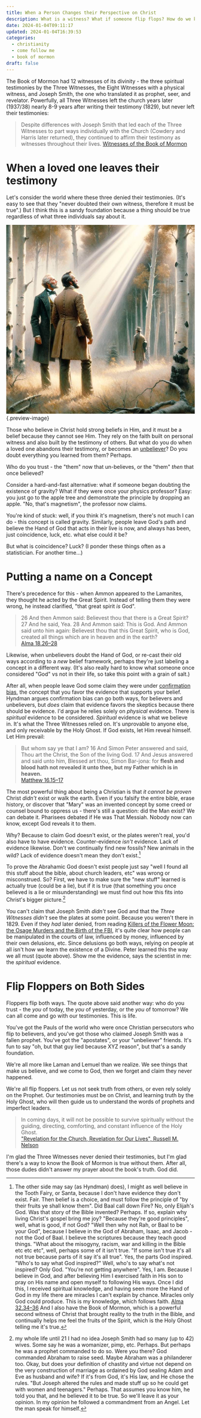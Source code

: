 ```yaml
---
title: When a Person Changes their Perspective on Christ
description: What is a witness? What if someone flip flops? How do we know what is true?
date: 2024-01-04T09:11:17
updated: 2024-01-04T16:39:53
categories:
  - christianity
  - come follow me
  - book of mormon
draft: false
---
```


The Book of Mormon had 12 witnesses of its divinity - the three spiritual testimonies by the Three Witnesses, the Eight Witnesses with a physical witness, and Joseph Smith, the one who translated it as prophet, seer, and revelator. Powerfully, all Three Witnesses left the church years later (1937/38) nearly 8-9 years after writing their testimony (1829), but never left their testimonies:

> Despite differences with Joseph Smith that led each of the Three Witnesses to part ways individually with the Church (Cowdery and Harris later returned), they continued to affirm their testimony as witnesses throughout their lives. [Witnesses of the Book of Mormon](https://www.churchofjesuschrist.org/study/history/topics/witnesses-of-the-book-of-mormon?lang=eng&id=html)

# When a loved one leaves their testimony

Let's consider the world where these three denied their testimonies. (It's easy to see that they "never doubted their own witness, therefore it must be true".) But I think this is a sandy foundation because a thing should be true regardless of what three individuals say about it.

![What if one had forsaken their testimony - would you still believe he saw it?](../img/dalle-three-witnesses-one-missing.jpeg){.preview-image}

Those who believe in Christ hold strong beliefs in Him, and it must be a belief because they cannot see Him. They rely on the faith built on personal witness and also built by the testimony of others. But what do you do when a loved one abandons their testimony, or becomes an [unbeliever](../book-review/unbelievable.md)? Do you doubt everything you learned from them? Perhaps.

Who do you trust - the "them" now that un-believes, or the "them" *then* that once believed?

Consider a hard-and-fast alternative: what if someone began doubting the existence of gravity? What if they were once your physics professor? Easy: you just go to the apple tree and demonstrate the principle by dropping an apple. "No, that's magnetism", the professor now claims.

You're kind of stuck: well, if you think it's magnetism, there's not much I can do - this concept is called gravity. Similarly, people leave God's path and believe the Hand of God that acts in their live is now, and always has been, just coincidence, luck, etc. what else could it be?

But what is coincidence? Luck? (I ponder these things often as a statistician. For another time…)

# Putting a name on a Concept

There's precedence for this - when Ammon appeared to the Lamanites, they thought he acted by the Great Spirit. Instead of telling them they were wrong, he instead clarified, "that great spirit *is* God".

> 26 And then Ammon said: Believest thou that there is a Great Spirit?  27 And he said, Yea.  28 And Ammon said: This is God. And Ammon said unto him again: Believest thou that this Great Spirit, who is God, created all things which are in heaven and in the earth?  
> [Alma 18.26–28](../scriptures/alma-18.26-28)

Likewise, when unbelievers doubt the Hand of God, or re-cast their old ways according to a *new* belief framework, perhaps they're just labeling a concept in a different way. (It's also really hard to know what someone once considered "God" vs not in their life, so take this point with a grain of salt.)

After all, when people leave God some claim they were under [confirmation bias](https://robjhyndman.com/unbelievable/ch4.html), the concept that you favor the evidence that supports your belief. Hyndman argues confirmation bias can go both ways, for believers and unbelievers, but *does* claim that evidence favors the skeptics because there should be evidence. I'd argue he relies solely on *physical* evidence. There is _spiritual_ evidence to be considered. *Spiritual* evidence is what we believe in. It's what the Three Witnesses relied on. It's unprovable to anyone else, and only receivable by the Holy Ghost. If God exists, let Him reveal himself. Let Him prevail:

> But whom say ye that I am?  16 And Simon Peter answered and said, Thou art the Christ, the Son of the living God.  17 And Jesus answered and said unto him, Blessed art thou, Simon Bar-jona: for **flesh and blood hath not revealed it unto thee, but my Father which is in heaven.**  
> [Matthew 16.15–17](../scriptures/matthew-16.15-17)

The most powerful thing about being a Christian is that *it cannot be proven* Christ *didn't* exist or walk the earth. Even if you falsify the entire bible, erase history, or discover that "Mary" was an invented concept by some creed or counsel bound to oppress us - there's still a question: did the Man exist? We can debate it. Pharisees debated if He was That Messiah. Nobody now can know, except God reveals it to them.

Why? Because to claim God doesn't exist, or the plates weren't real, you'd also have to have evidence. Counter-evidence *isn't* evidence. Lack of evidence likewise. Don't we continually find new fossils? New animals in the wild? Lack of evidence doesn't mean they don't exist.[^1]

To prove the Abrahamic God doesn't exist people just say "well I found all this stuff about the bible, about church leaders, etc" was wrong or misconstrued. So? First, we have to make sure the "new stuff" learned is actually true (could be a lie), but if it is true (that something you once believed is a lie or misunderstanding) we must find out how this fits into Christ's bigger picture.[^2]

You can't claim that Joseph Smith *didn't* see God and that the *Three Witnesses* *didn't* see the plates at some point. Because you weren't there in 1829. Even if they *had* later denied, from reading [Killers of the Flower Moon: the Osage Murders and the Birth of the FBI](../book-review/killers-of-the-flower-moon.md), it's quite clear how people can be manipulated in the courts of law, influenced by money, influenced by their own delusions, etc. Since delusions go both ways, relying on people at all isn't how we learn the existence of a Divine. Peter learned this the way we all must (quote above). Show me the evidence, says the scientist in me: the *spiritual* evidence.
# Flip Floppers on Both Sides

Floppers flip both ways. The quote above said another way: who do you trust - the *you* of today, the *you* of yesterday, or the *you* of tomorrow? We can all come and go with our testimonies. This is life.

You've got the Pauls of the world who were once Christian persecutors who flip to believers, and you've got those who claimed Joseph Smith was a fallen prophet. You've got the "apostates", or your "unbeliever" friends. It's fun to say "oh, but that guy lied because XYZ reason", but that's a sandy foundation.

We're all more like Laman and Lemuel than we realize. We see things that make us believe, and we come to God, then we forget and claim they never happened.

We're all flip floppers. Let us not seek truth from others, or even rely solely on the Prophet. Our testimonies must be on Christ, and learning truth by the Holy Ghost, who will then guide us to understand the words of prophets and imperfect leaders.

> In coming days, it will not be possible to survive spiritually without the guiding, directing, comforting, and constant influence of the Holy Ghost.  
> ["Revelation for the Church, Revelation for Our Lives", Russell M. Nelson](../scriptures/russell-m-nelson-revelation-for-the-church-revelation-for-our-lives)

I'm glad the Three Witnesses never denied their testimonies, but I'm glad there's a way to know the Book of Mormon is true without them. After all, those dudes didn't answer my prayer about the book's truth. God did.

[^1]: The other side may say (as Hyndman) does), I might as well believe in the Tooth Fairy, or Santa, because I don't have evidence they don't exist. Fair. Then belief is a choice, and must follow the principle of "by their fruits ye shall know them". Did Baal call down Fire? No, only Elijah's God. Was that story of the Bible invented? Perhaps. If so, explain why living Christ's gospel bring me joy? "Because they're good principles", well, what is good, if not God? "Well then why not Rah, or Baal to be your God", because I believe in the God of Abraham, Isaac, and Jacob - not the God of Baal. I believe the scriptures because they teach good things. "What about the misogyny, racism, war and killing in the Bible etc etc etc", well, perhaps some of it isn't true. "If some isn't true it's all not true because parts of it say it's all true". Yes, the parts God inspired. "Who's to say what God inspired?" Well, who's to say what's not inspired? Only God. "You're not getting anywhere". Yes, I am. Because I believe in God, and after believing Him I exercised faith in His son to pray on His name and open myself to following His ways. Once I did this, I received spiritual knowledge, and having seen more the Hand of God in my life there are miracles I can't explain by chance. Miracles only God could produce. This is my knowledge, which follows faith. [Alma 32.34–36](../scriptures/alma-32.34-36) And I also have the Book of Mormon, which is a powerful second witness of Christ that brought reality to the truth in the Bible, and continually helps me feel the fruits of the Spirit, which is the Holy Ghost telling me it's true.
[^2]: my whole life until 21 I had no idea Joseph Smith had so many (up to 42) wives. Some say he was a womanizer, pimp, etc. Perhaps. But perhaps he was a prophet commanded to do so. Were you there? God commanded Abraham to raise seed. Maybe Abraham was a philanderer too. Okay, but does your definition of chastity and virtue not depend on the very construction of marriage as ordained by God sealing Adam and Eve as husband and wife? If it's from God, it's His law, and He chose the rules. "But Joseph altered the rules and made stuff up so he could get with women and teenagers." Perhaps. That assumes you know him, he told you that, and he believed it to be true. So we'll leave it as your opinion. In my opinion he followed a commandment from an Angel. Let the man speak for himself.
